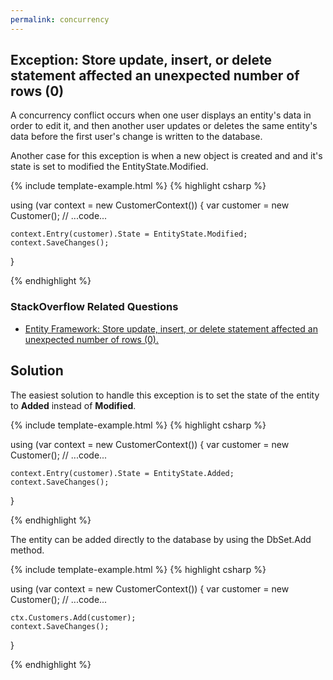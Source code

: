 ```yaml
---
permalink: concurrency
---
```


## Exception: Store update, insert, or delete statement affected an unexpected number of rows (0)

A concurrency conflict occurs when one user displays an entity's data in order to edit it, and then another user updates or deletes the same entity's data before the first user's change is written to the database. 

Another case for this exception is when a new object is created and and it's state is set to modified the EntityState.Modified.

{% include template-example.html %} 
{% highlight csharp %}

using (var context = new CustomerContext())
{
    var customer = new Customer();
    // ...code...

    context.Entry(customer).State = EntityState.Modified;
    context.SaveChanges();
}

{% endhighlight %}

### StackOverflow Related Questions

 - [Entity Framework: Store update, insert, or delete statement affected an unexpected number of rows (0).](https://stackoverflow.com/questions/1836173/entity-framework-store-update-insert-or-delete-statement-affected-an-unexpec)

## Solution

The easiest solution to handle this exception is to set the state of the entity to **Added** instead of **Modified**.

{% include template-example.html %} 
{% highlight csharp %}

using (var context = new CustomerContext())
{
    var customer = new Customer();
    // ...code...

    context.Entry(customer).State = EntityState.Added;
    context.SaveChanges();
}

{% endhighlight %}

The entity can be added directly to the database by using the DbSet.Add method.

{% include template-example.html %} 
{% highlight csharp %}

using (var context = new CustomerContext())
{
    var customer = new Customer();
    // ...code...

    ctx.Customers.Add(customer);
    context.SaveChanges();
}

{% endhighlight %}
